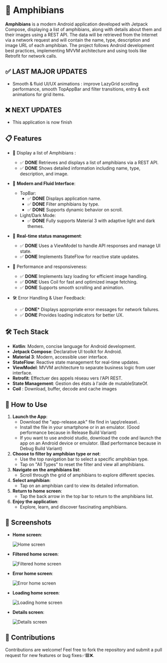 # 🐸 **Amphibians**
**Amphibians** is a modern Android application developed with Jetpack Compose, displaying a list of amphibians, along with details about them and their images using a REST API. The data will be retrieved from the Internet via a network request and will contain the name, type, description and image URL of each amphibian. The project follows Android development best practices, implementing MVVM architecture and using tools like Retrofit for network calls.

## ✅ **LAST MAJOR UPDATES**
   - Smooth & fluid UI/UX animations : improve LazyGrid scrolling performance, smooth TopAppBar and filter transitions, entry & exit animations for grid items.

## ❌ **NEXT UPDATES**
   - This application is now finish

## 📋 **Features**
   - 🐸 Display a list of Amphibians :

      - ✅ **DONE** Retrieves and displays a list of amphibians via a REST API.
      - ✅ **DONE** Shows detailed information including name, type, description, and image.

   - 🎨 **Modern and Fluid Interface**:

      - TopBar:
         - ✅ **DONE** Displays application name.
         - ✅ **DONE** Filter amphibians by type.
         - ✅ **DONE** Supports dynamic behavior on scroll.
      - Light/Dark Mode:
         - ✅ **DONE** Fully supports Material 3 with adaptive light and dark themes.

   - 🔄 **Real-time status management**:

      - ✅ **DONE** Uses a ViewModel to handle API responses and manage UI state.
      - ✅ **DONE** Implements StateFlow for reactive state updates.

   - 🚀 Performance and responsiveness:
   
      - ✅ **DONE** Implements lazy loading for efficient image handling. 
      - ✅ **DONE** Uses Coil for fast and optimized image fetching.
      - ✅ **DONE** Supports smooth scrolling and animation.
      
   - 🛠 Error Handling & User Feedback:

      - ✅ **DONE*** Displays appropriate error messages for network failures.
      - ✅ **DONE** Provides loading indicators for better UX.

## 🛠️ **Tech Stack**
   - **Kotlin**: Modern, concise language for Android development.
   - **Jetpack Compose**: Declarative UI toolkit for Android.
   - **Material 3**: Modern, accessible user interface.
   - **StateFlow**: Reactive state management for real-time updates.
   - **ViewModel**: MVVM architecture to separate business logic from user interface.
   - **Retrofit**: Effectuer des appels réseau vers l'API REST.
   - **State Management**: Gestion des états à l'aide de mutableStateOf.
   - **Coil** : Download, buffer, decode and cache images
   
## 🚀 **How to Use**
1. **Launch the App**:
   - Download the "app-release.apk" file find in \app\release\ .
   - Install the file in your smartphone or in an emulator. (Good performance because in Release Build Variant)
   - If you want to use android studio, download the code and launch the app on an Android device or emulator. (Bad performance because in Debug Build Variant)
2. **Choose to filter by amphibian type or not**:
   - Use the top navigation bar to select a specific amphibian type.
   - Tap on "All Types" to reset the filter and view all amphibians.
3. **Navigate on the amphibians list**:
   - Scroll through the grid of amphibians to explore different species.
4. **Select amphibian**:
   - Tap on an amphibian card to view its detailed information.
5. **Return to home screen**:
   - Tap the back arrow in the top bar to return to the amphibians list.
6. **Enjoy the application**:
   - Explore, learn, and discover fascinating amphibians.

## 📸 **Screenshots**
- **Home screen**:

   ![Home screen](screenshots/home_screen.png)

- **Filtered home screen**:

   ![Filtered home screen](screenshots/filtered_home_screen.png)

- **Error home screen**:

   ![Error home screen](screenshots/error_home_screen.png)

- **Loading home screen**:

   ![Loading home screen](screenshots/loading_home_screen.png)

- **Details screen**:

   ![Details screen](screenshots/details_screen.png)

## 🤝 **Contributions**
Contributions are welcome! Feel free to fork the repository and submit a pull request for new features or bug fixes✅🟩❌.